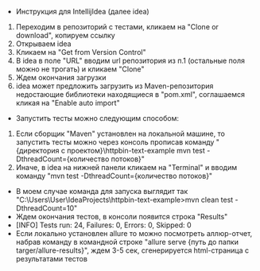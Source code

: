 * Инструкция для IntellijIdea (далее idea)
1. Переходим в репозиторий с тестами, кликаем на "Clone or download", копируем ссылку
2. Открываем idea
3. Кликаем на "Get from Version Control"
4. В idea в поле "URL" вводим url репозитория из п.1 (остальные поля можно не трогать) и кликаем "Clone"
5. Ждем окончания загрузки
6. idea может предложить загрузить из Maven-репозитория недостающие библиотеки находящиеся в "pom.xml", соглашаемся кликая на "Enable auto import"

* Запустить тесты можно следующим способом:
1. Если сборщик "Maven" установлен на локальной машине, то запустить тесты можно через консоль прописав команду "{директория с проектом}\httpbin-text-example mvn test -DthreadCount={количество потоков}"
2. Иначе, в idea на нижней панели кликаем на "Terminal" и вводим команду "mvn test -DthreadCount={количество потоков}"
* В моем случае команда для запуска выглядит так "C:\Users\User\IdeaProjects\httpbin-text-example>mvn clean test -DthreadCount=10"
* Ждем окончания тестов, в консоли появится строка "Results"
* [INFO] Tests run: 24, Failures: 0, Errors: 0, Skipped: 0
* Если локально установлен allure то можно посмотреть аллюр-отчет, набрав команду в командной строке "allure serve {путь до папки targer/allure-results}", ждем 3-5 сек, сгенерируется html-страница с результатами тестов
